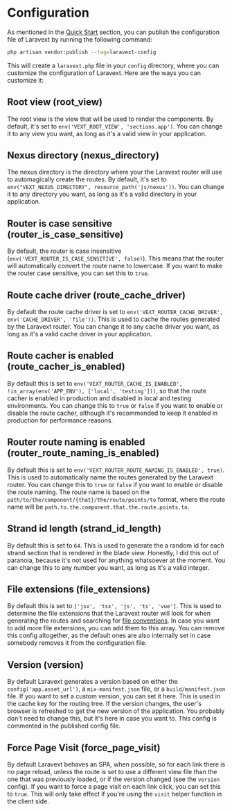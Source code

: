 # Configuration

As mentioned in the [Quick Start](/quickstart.md) section, you can publish the configuration file of Laravext by running the following command:

```bash
php artisan vendor:publish --tag=laravext-config
```

This will create a `laravext.php` file in your `config` directory, where you can customize the configuration of Laravext. Here are the ways you can customize it:

## Root view (root_view) <!-- {docsify-ignore} -->

The root view is the view that will be used to render the components. By default, it's set to `env('VEXT_ROOT_VIEW', 'sections.app')`. You can change it to any view you want, as long as it's a valid view in your application.

## Nexus directory (nexus_directory) <!-- {docsify-ignore} -->

The nexus directory is the directory where your the Laravext router will use to automagically create the routes. By default, it's set to `env("VEXT_NEXUS_DIRECTORY", resource_path('js/nexus'))`. You can change it to any directory you want, as long as it's a valid directory in your application.

## Router is case sensitive (router_is_case_sensitive) <!-- {docsify-ignore} -->

By default, the router is case insensitive (`env('VEXT_ROUTER_IS_CASE_SENSITIVE', false)`). This means that the router will automatically convert the route name to lowercase. If you want to make the router case sensitive, you can set this to `true`.

## Route cache driver (route_cache_driver) <!-- {docsify-ignore} -->

By default the route cache driver is set to `env('VEXT_ROUTER_CACHE_DRIVER', env('CACHE_DRIVER', 'file'))`. This is used to cache the routes generated by the Laravext router. You can change it to any cache driver you want, as long as it's a valid cache driver in your application.

## Route cacher is enabled (route_cacher_is_enabled) <!-- {docsify-ignore} -->

By default this is set to `env('VEXT_ROUTER_CACHE_IS_ENABLED', !in_array(env('APP_ENV'), ['local', 'testing']))`, so that the route cacher is enabled in production and disabled in local and testing environments. You can change this to `true` or `false` if you want to enable or disable the route cacher, although it's recommended to keep it enabled in production for performance reasons.

## Router route naming is enabled (router_route_naming_is_enabled) <!-- {docsify-ignore} -->

By default this is set to `env('VEXT_ROUTER_ROUTE_NAMING_IS_ENABLED', true)`. This is used to automatically name the routes generated by the Laravext router. You can change this to `true` or `false` if you want to enable or disable the route naming. The route name is based on the `path/to/the/component/{that}/the/route/points/to` format, where the route name will be `path.to.the.component.that.the.route.points.to`.

## Strand id length (strand_id_length) <!-- {docsify-ignore} -->

By default this is set to `64`. This is used to generate the a random id for each strand section that is rendered in the blade view. Honestly, I did this out of paranoia, because it's not used for anything whatsoever at the moment. You can change this to any number you want, as long as it's a valid integer.

## File extensions (file_extensions) <!-- {docsify-ignore} -->

By default this is set to `['jsx', 'tsx', 'js', 'ts', 'vue']`. This is used to determine the file extensions that the Laravext router will look for when generating the routes and searching for [file conventions](/concepts/file-conventions). In case you want to add more file extensions, you can add them to this array. You can remove this config altogether, as the default ones are also internally set in case somebody removes it from the configuration file.

## Version (version) <!-- {docsify-ignore} -->

By default Laravext generates a version based on either the `config('app.asset_url')`, a `mix-manifest.json` file, or a `build/manifest.json` file. If you want to set a custom version, you can set it here. This is used in the cache key for the routing tree. If the version changes, the user's browser is refreshed to get the new version of the application. You probably don't need to change this, but it's here in case you want to. This config is commented in the published config file.

## Force Page Visit (force_page_visit) <!-- {docsify-ignore} -->

By default Laravext behaves an SPA, when possible, so for each link there is no page reload, unless the route is set to use a different view file than the one that was previously loaded, or if the version changed (see the `version` config). If you want to force a page visit on each link click, you can set this to `true`. This will only take effect if you're using the `visit` helper function in the client side.